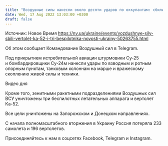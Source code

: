 ```yaml
---
title: "Воздушные силы нанесли около десяти ударов по оккупантам: сбили вертолет Ка-52 и три беспилотника"
date: Wed, 17 Aug 2022 13:03:00 +0300
draft: false
---
```

Источник: Новое Время https://nv.ua/ukraine/events/vozdushnye-sily-sbili-vertolet-ka-52-i-tri-bespilotnika-novosti-ukrainy-50263755.html


 Об этом сообщает Командование Воздушный сил в Telegram.

Под прикрытием истребительной авиации штурмовики Су-25 и бомбардировщики Су-24м нанесли удары по взводным и ротным опорным пунктам, танковым колоннам на марше и вражескому скоплению живой силы и техники.

 Видео дня   

Кроме того, зенитными ракетными подразделениями Воздушных сил ВСУ уничтожены три беспилотных летательных аппарата и вертолет Ка-52.

Все цели уничтожены на Запорожском и Донецком направлениях.

С начала полномасштабного вторжения в Украину Россия потеряла 233 самолета и 196 вертолетов.

Присоединяйтесь к нам в соцсетях Facebook, Telegram и Instagram.
